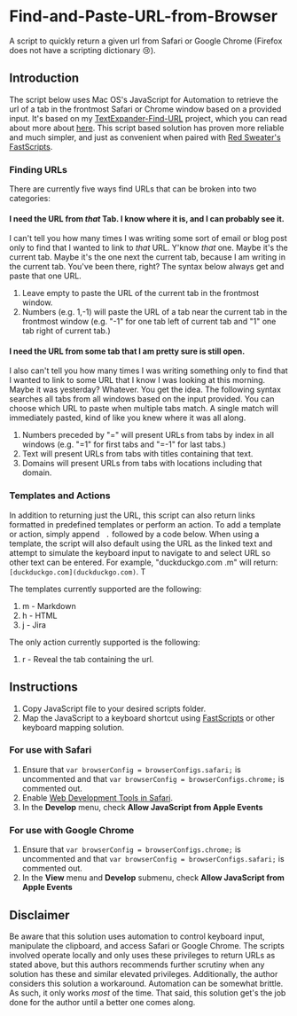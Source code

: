 # Find-and-Paste-URL-from-Browser
A script to quickly return a given url from Safari or Google Chrome (Firefox does not have a scripting dictionary 😢).

## Introduction
The script below uses Mac OS's JavaScript for Automation to retrieve the url of a tab in the frontmost Safari or Chrome window based on a provided input. It's based on my [TextExpander-Find-URL](https://github.com/JackWellborn/TextExpander-Find-URL) project, which you can read about more about [here](http://wormsandviruses.com/2018/07/textexpander-snippets-with-variables/). This script based solution has proven more reliable and much simpler, and just as convenient when paired with [Red Sweater's FastScripts](https://red-sweater.com/fastscripts/). 

### Finding URLs
There are currently five ways find URLs that can be broken into two categories:

#### I need the URL from _that_ Tab. I know where it is, and I can probably see it.
I can't tell you how many times I was writing some sort of email or blog post only to find that I wanted to link to _that_ URL. Y'know _that_ one. Maybe it's the current tab. Maybe it's the one next the current tab, because I am writing in the current tab. You've been there, right? The syntax below always get and paste that one URL.

1. Leave empty to paste the URL of the current tab in the frontmost window.
2. Numbers (e.g. 1,-1) will paste the URL of a tab near the current tab in the frontmost window (e.g. "-1" for one tab left of current tab and "1" one tab right of current tab.)

#### I need the URL from some tab that I am pretty sure is still open.
I also can't tell you how many times I was writing something only to find that I wanted to link to some URL that I know I was looking at this morning. Maybe it was yesterday? Whatever. You get the idea. The following syntax searches all tabs from all windows based on the input provided. You can choose which URL to paste when multiple tabs match. A single match will immediately pasted, kind of like you knew where it was all along.

1. Numbers preceded by "=" will present URLs from tabs by index in all windows (e.g. "=1"  for first tabs and "=-1" for last tabs.)
2. Text will present URLs from tabs with titles containing that text.
3. Domains will present URLs from tabs with locations including that domain.

### Templates and Actions
In addition to returning just the URL, this script can also return links formatted in predefined templates or perform an action. To add a template or action, simply append ` .` followed by a code below. When using a template, the script will also default using the URL as the linked text and attempt to simulate the keyboard input to navigate to and select URL so other text can be entered. For example, "duckduckgo.com .m" will return:`[duckduckgo.com](duckduckgo.com)`. T

The templates currently supported are the following:

1. m - Markdown
2. h - HTML
3. j - Jira

The only action currently supported is the following:

1. r - Reveal the tab containing the url.

## Instructions
1. Copy JavaScript file to your desired scripts folder.
2. Map the JavaScript to a keyboard shortcut using [FastScripts](https://red-sweater.com/fastscripts/) or other keyboard mapping solution.

### For use with Safari
1. Ensure that `var browserConfig = browserConfigs.safari;` is uncommented and that `var browserConfig = browserConfigs.chrome;` is commented out.
2. Enable [Web Development Tools in Safari](https://developer.apple.com/safari/tools/).
3. In the __Develop__ menu, check __Allow JavaScript from Apple Events__

### For use with Google Chrome
1. Ensure that `var browserConfig = browserConfigs.chrome;` is uncommented and that `var browserConfig = browserConfigs.safari;` is commented out.
2. In the __View__ menu and __Develop__ submenu, check __Allow JavaScript from Apple Events__

## Disclaimer
Be aware that this solution uses automation to control keyboard input, manipulate the clipboard, and access Safari or Google Chrome. The scripts involved operate locally and only uses these privileges to return URLs as stated above, but this authors recommends further scrutiny when any solution has these and similar elevated privileges. Additionally, the author considers this solution a workaround. Automation can be somewhat brittle. As such, it only works _most_ of the time. That said, this solution get's the job done for the author until a better one comes along. 